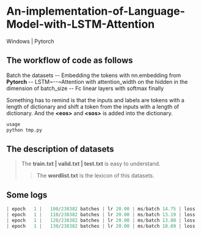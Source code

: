 # An-implementation-of-Language-Model-with-LSTM-Attention
Windows | Pytorch
## The workflow of code as follows
Batch the datasets --  Embedding the tokens with nn.embedding from **Pytorch** -- LSTM~--~Attention with attention_width on the hidden in the dimension of batch_size -- Fc linear layers with softmax finally  

Something has to remind is that the inputs and labels are tokens with a length of dictionary and shift a token from the inputs with a length of dictionary. And the **\<eos\>** and **\<sos\>** is added into the dictionary.

```bash
usage  
python tmp.py
```

## The description of datasets
> The **train.txt | valid.txt | test.txt** is easy to understand.
>> The **wordlist.txt** is the lexicon of this datasets.

## Some logs

```python
| epoch   1 |   100/238382 batches | lr 20.00 | ms/batch 14.75 | loss  7.76 | perplexity  2350.92
| epoch   1 |   110/238382 batches | lr 20.00 | ms/batch 13.19 | loss  7.83 | perplexity  2508.62
| epoch   1 |   120/238382 batches | lr 20.00 | ms/batch 13.80 | loss  7.84 | perplexity  2549.26
| epoch   1 |   130/238382 batches | lr 20.00 | ms/batch 18.69 | loss  7.87 | perplexity  2621.23
```
